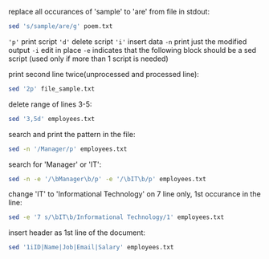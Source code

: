 replace all occurances of 'sample' to 'are' from file in stdout:
```bash
sed 's/sample/are/g' poem.txt
```

`'p'` print script
`'d'` delete script
`'i'` insert data
`-n` print just the modified output
`-i` edit in place
`-e` indicates that the following block should be a sed script (used only if more than 1 script is needed)

print second line twice(unprocessed and processed line):
```bash
sed '2p' file_sample.txt
```

delete range of lines 3-5:
```bash
sed '3,5d' employees.txt
```

search and print the pattern in the file:
```bash
sed -n '/Manager/p' employees.txt
```

search for 'Manager' or 'IT':
```bash
sed -n -e '/\bManager\b/p' -e '/\bIT\b/p' employees.txt
```

change 'IT' to 'Informational Technology' on 7 line only, 1st occurance in the line:
```bash
sed -e '7 s/\bIT\b/Informational Technology/1' employees.txt
```

insert header as 1st line of the document:
```bash
sed '1iID|Name|Job|Email|Salary' employees.txt
```
